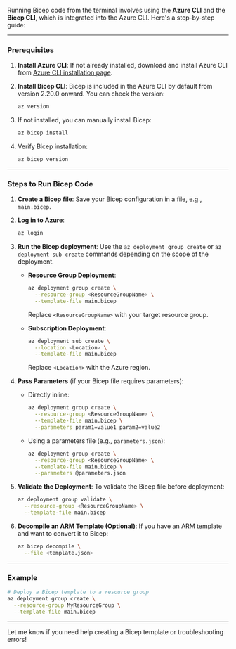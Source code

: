 

Running Bicep code from the terminal involves using the **Azure CLI** and the **Bicep CLI**, which is integrated into the Azure CLI. Here's a step-by-step guide:

---

### **Prerequisites**
1. **Install Azure CLI**: If not already installed, download and install Azure CLI from [Azure CLI installation page](https://learn.microsoft.com/en-us/cli/azure/install-azure-cli).
2. **Install Bicep CLI**: Bicep is included in the Azure CLI by default from version 2.20.0 onward. You can check the version:
   ```bash
   az version
   ```

3. If not installed, you can manually install Bicep:
   ```bash
   az bicep install
   ```
4. Verify Bicep installation:
   ```bash
   az bicep version
   ```

---

### **Steps to Run Bicep Code**

1. **Create a Bicep file**:
   Save your Bicep configuration in a file, e.g., `main.bicep`.

2. **Log in to Azure**:
   ```bash
   az login
   ```

3. **Run the Bicep deployment**:
   Use the `az deployment group create` or `az deployment sub create` commands depending on the scope of the deployment.

   - **Resource Group Deployment**:
     ```bash
     az deployment group create \
       --resource-group <ResourceGroupName> \
       --template-file main.bicep
     ```
     Replace `<ResourceGroupName>` with your target resource group.

   - **Subscription Deployment**:
     ```bash
     az deployment sub create \
       --location <Location> \
       --template-file main.bicep
     ```
     Replace `<Location>` with the Azure region.

4. **Pass Parameters** (if your Bicep file requires parameters):
   - Directly inline:
     ```bash
     az deployment group create \
       --resource-group <ResourceGroupName> \
       --template-file main.bicep \
       --parameters param1=value1 param2=value2
     ```
   - Using a parameters file (e.g., `parameters.json`):
     ```bash
     az deployment group create \
       --resource-group <ResourceGroupName> \
       --template-file main.bicep \
       --parameters @parameters.json
     ```

5. **Validate the Deployment**:
   To validate the Bicep file before deployment:
   ```bash
   az deployment group validate \
     --resource-group <ResourceGroupName> \
     --template-file main.bicep
   ```

6. **Decompile an ARM Template (Optional)**:
   If you have an ARM template and want to convert it to Bicep:
   ```bash
   az bicep decompile \
     --file <template.json>
   ```

---

### Example

```bash
# Deploy a Bicep template to a resource group
az deployment group create \
  --resource-group MyResourceGroup \
  --template-file main.bicep
```

---

Let me know if you need help creating a Bicep template or troubleshooting errors!

